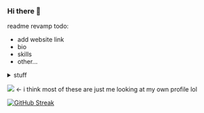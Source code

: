 ### Hi there 👋

readme revamp todo:
- add website link
- bio
- skills
- other...
<details> 
  <summary>stuff</summary>
  
  <br/>
  
  <p> I didn't know you can have toggles in readme's :0 
  
</details>

  ![](https://komarev.com/ghpvc/?username=zaeyyd&color=c842f5&style=for-the-badge&label=👀++PROFILE++VIEWS) <- i think most of these are just me looking at my own profile lol


  
  [![GitHub Streak](http://github-readme-streak-stats.herokuapp.com?user=zaeyyd&theme=tokyonight&hide_border=true&date_format=j%20M%5B%20Y%5D)](https://git.io/streak-stats)
  





<!--

  [![](https://github-readme-stats.vercel.app/api?username=zaeyyd)](https://github.com/anuraghazra/github-readme-stats)

**zaeyyd/zaeyyd** is a ✨ _special_ ✨ repository because its `README.md` (this file) appears on your GitHub profile.

Here are some ideas to get you started:

- 🔭 I’m currently working on ...
- 🌱 I’m currently learning ...
- 👯 I’m looking to collaborate on ...
- 🤔 I’m looking for help with ...
- 💬 Ask me about ...
- 📫 How to reach me: ...
- 😄 Pronouns: ...
- ⚡ Fun fact: ...
-->
